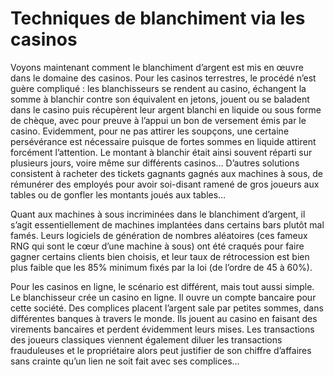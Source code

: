 # Techniques de blanchiment via les casinos

Voyons maintenant comment le blanchiment d’argent est mis en œuvre dans le domaine des casinos. Pour les casinos terrestres, le procédé n’est guère compliqué : les blanchisseurs se rendent au casino, échangent la somme à blanchir contre son équivalent en jetons, jouent ou se baladent dans le casino puis récupèrent leur argent blanchi en liquide ou sous forme de chèque, avec pour preuve à l’appui un bon de versement émis par le casino. Evidemment, pour ne pas attirer les soupçons, une certaine persévérance est nécessaire puisque de fortes sommes en liquide attirent forcément l’attention. Le montant à blanchir était ainsi souvent réparti sur plusieurs jours, voire même sur différents casinos… D’autres solutions consistent à racheter des tickets gagnants gagnés aux machines à sous, de rémunérer des employés pour avoir soi-disant ramené de gros joueurs aux tables ou de gonfler les montants joués aux tables…

Quant aux machines à sous incriminées dans le blanchiment d’argent, il s’agit essentiellement de machines implantées dans certains bars plutôt mal famés. Leurs logiciels de génération de nombres aléatoires (ces fameux RNG qui sont le cœur d’une machine à sous) ont été craqués pour faire gagner certains clients bien choisis, et leur taux de rétrocession est bien plus faible que les 85% minimum fixés par la loi (de l’ordre de 45 à 60%).

Pour les casinos en ligne, le scénario est différent, mais tout aussi simple. Le blanchisseur crée un casino en ligne. Il ouvre un compte bancaire pour cette société. Des complices placent l’argent sale par petites sommes, dans différentes banques à travers le monde. Ils jouent au casino en faisant des virements bancaires et perdent évidemment leurs mises. Les transactions des joueurs classiques viennent également diluer les transactions frauduleuses et le propriétaire alors peut justifier de son chiffre d’affaires sans crainte qu’un lien ne soit fait avec ses complices…
